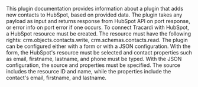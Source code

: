 This plugin documentation provides information about a plugin that adds new contacts to HubSpot, based on provided data. The plugin takes any payload as input and returns response from HubSpot API on port response, or error info on port error if one occurs. To connect Tracardi with HubSpot, a HubSpot resource must be created. The resource must have the following rights: crm.objects.contacts.write, crm.schemas.contacts.read. The plugin can be configured either with a form or with a JSON configuration. With the form, the HubSpot's resource must be selected and contact properties such as email, firstname, lastname, and phone must be typed. With the JSON configuration, the source and properties must be specified. The source includes the resource ID and name, while the properties include the contact's email, firstname, and lastname.